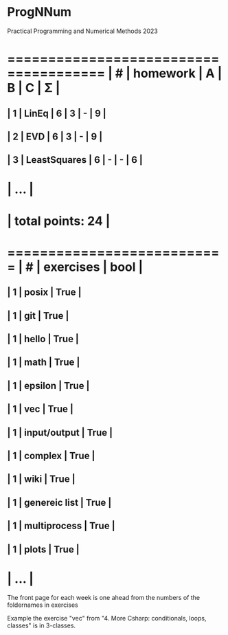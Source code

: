 # ProgNNum
Practical Programming and Numerical Methods 2023

 ======================================
| #  | homework      | A | B | C | Σ   |
 ======================================
| 1  | LinEq         | 6 | 3 | - |  9  |
---------------------------------------
| 2  | EVD           | 6 | 3 | - |  9  |
---------------------------------------
| 3  | LeastSquares  | 6 | - | - |  6  |
---------------------------------------
|              ...                     |
 ======================================
|                    total points: 24  |
 ======================================


 ===========================
| #  | exercises     | bool |
 ===========================
| 1  | posix         | True |
-----------------------------
| 1  | git           | True |
-----------------------------
| 1  | hello         | True |
-----------------------------
| 1  | math          | True |
-----------------------------
| 1  | epsilon       | True |
-----------------------------
| 1  | vec           | True |
-----------------------------
| 1  | input/output  | True |
-----------------------------
| 1  | complex       | True |
-----------------------------
| 1  | wiki          | True |
-----------------------------
| 1  | genereic list | True |
-----------------------------
| 1  | multiprocess  | True |
-----------------------------
| 1  | plots         | True |
-----------------------------
|            ...            |
 ===========================



The front page for each week is one ahead from the numbers of the foldernames in exercises

Example the exercise "vec" from "4. More Csharp: conditionals, loops, classes" is in 3-classes.



